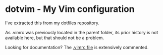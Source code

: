 # dotvim - My Vim configuration
I've extracted this from my dotfiles repository.

As .vimrc was previously located in the parent folder, its prior history is not available here, but that should not be a problem.

Looking for documentation? The [.vimrc file](https://github.com/kartynnik/dotvim/blob/master/.vimrc) is extensively commented.
